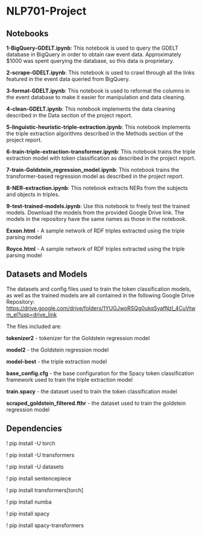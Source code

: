 # NLP701-Project

## Notebooks 
**1-BigQuery-GDELT.ipynb**: This notebook is used to query the GDELT database in BigQuery in order to obtain raw event data. Approximately $1000 was spent querying the database, so this data is proprietary.

**2-scrape-GDELT.ipynb**: This notebook is used to crawl through all the links featured in the event data queried from BigQuery.

**3-format-GDELT.ipynb**: This notebook is used to reformat the columns in the event database to make it easier for manipulation and data cleaning.

**4-clean-GDELT.ipynb**: This notebook implements the data cleaning described in the Data section of the project report.

**5-linguistic-heuristic-triple-extraction.ipynb**: This notebook implements the triple extraction algorithms described in the Methods section of the project report.

**6-train-triple-extraction-transformer.ipynb**: This notebook trains the triple extraction model with token classification as described in the project report.

**7-train-Goldstein_regression_model.ipynb**: This notebook trains the transformer-based regression model as described in the project report.

**8-NER-extraction.ipynb**: This notebook extracts NERs from the subjects and objects in triples.

**9-test-trained-models.ipynb**: Use this notebook to freely test the trained models. Download the models from the provided Google Drive link. The models in the repository have the same names as those in the notebook.

**Exxon.html** - A sample network of RDF triples extracted using the triple parsing model

**Royce.html** - A sample network of RDF triples extracted using the triple parsing model

## Datasets and Models
The datasets and config files used to train the token classification models, as well as the trained models are all contained in the following Google Drive Repository: https://drive.google.com/drive/folders/1YUGJwoRSQg0ukqSyafNzl_4CuVtwm_el?usp=drive_link

The files included are: 

**tokenizer2** - tokenizer for the Goldstein regression model

**model2** - the Goldstein regression model

**model-best** - the triple extraction model

**base_config.cfg** - the base configuration for the Spacy token classification framework used to train the triple extraction model

**train.spacy** - the dataset used to train the token classification model

**scraped_goldstein_filtered.fthr** - the dataset used to train the goldstein regression model

## Dependencies

! pip install -U torch

! pip install -U transformers

! pip install -U datasets

! pip install sentencepiece

! pip install transformers[torch]

! pip install numba

! pip install spacy

! pip install spacy-transformers
